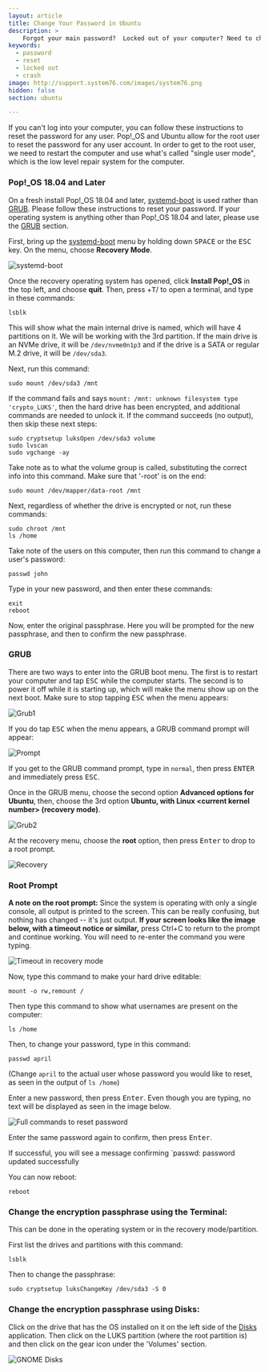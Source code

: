 ```yaml
---
layout: article
title: Change Your Password in Ubuntu
description: >
    Forgot your main password?  Locked out of your computer? Need to change your encryption passphrase? Follow these instructions to change both!
keywords:
  - password
  - reset
  - locked out
  - crash
image: http://support.system76.com/images/system76.png
hidden: false
section: ubuntu

---
```


If you can't log into your computer, you can follow these instructions to reset the password for any user. Pop!_OS and Ubuntu allow for the root user to reset the password for any user account. In order to get to the root user, we need to restart the computer and use what's called "single user mode", which is the low level repair system for the computer.

### Pop!_OS 18.04 and Later

On a fresh install Pop!_OS 18.04 and later, <u>systemd-boot</u> is used rather than <u>GRUB</u>.  Please follow these instructions to reset your password.  If your operating system is anything other than Pop!_OS 18.04 and later, please use the [GRUB](#grub) section.

First, bring up the <u>systemd-boot</u> menu by holding down <kbd>SPACE</kbd> or the <kbd>ESC</kbd> key.  On the menu, choose **Recovery Mode**.

![systemd-boot](/images/password/systemd-boot.png)

Once the recovery operating system has opened, click **Install Pop!_OS** in the top left, and choose **quit**.  Then, press <kbd><span class="fl-pop-key"></span></kbd>+<kbd>T</kbd>/<kbd><i class="fl-ubuntu"></i></kbd> to open a terminal, and type in these commands:

```
lsblk
```

This will show what the main internal drive is named, which will have 4 partitions on it.  We will be working with the 3rd partition.  If the main drive is an NVMe drive, it will be `/dev/nvme0n1p3` and if the drive is a SATA or regular M.2 drive, it will be `/dev/sda3`.

Next, run this command:

```
sudo mount /dev/sda3 /mnt
```

If the command fails and says `mount: /mnt: unknown filesystem type 'crypto_LUKS'`, then the hard drive has been encrypted, and additional commands are needed to unlock it.  If the command succeeds (no output), then skip these next steps:

```
sudo cryptsetup luksOpen /dev/sda3 volume
sudo lvscan
sudo vgchange -ay
```

Take note as to what the volume group is called, substituting the correct info into this command.  Make sure that '-root' is on the end:

```
sudo mount /dev/mapper/data-root /mnt
```

Next, regardless of whether the drive is encrypted or not, run these commands:

```
sudo chroot /mnt
ls /home
```

Take note of the users on this computer, then run this command to change a user's password:

```
passwd john
```

Type in your new password, and then enter these commands:

```
exit
reboot
```

Now, enter the original passphrase. Here you will be prompted for the new passphrase, and then to confirm the new passphrase.

### GRUB

There are two ways to enter into the GRUB boot menu. The first is to restart your computer and tap <kbd>ESC</kbd> while the computer starts. The second is to power it off while it is starting up, which will make the menu show up on the next boot. Make sure to stop tapping <kbd>ESC</kbd> when the menu appears:

![Grub1](/images/password/grub1.png)

If you do tap <kbd>ESC</kbd> when the menu appears, a GRUB command prompt will appear:

![Prompt](/images/password/prompt.png)

If you get to the GRUB command prompt, type in `normal`, then press <kbd>ENTER</kbd> and immediately press <kbd>ESC</kbd>.

Once in the GRUB menu, choose the second option **Advanced options for Ubuntu**, then, choose the 3rd option **Ubuntu, with Linux &lt;current kernel number&gt; (recovery mode)**.

![Grub2](/images/password/grub2.png)

At the recovery menu, choose the **root** option, then press <kbd>Enter</kbd> to drop to a root prompt.

![Recovery](/images/password/recovery.png)

### Root Prompt

**A note on the root prompt:** Since the system is operating with only a single console, all output is printed to the screen. This can be really confusing, but nothing has changed -- it's just output. **If your screen looks like the image below, with a timeout notice or similar,** press Ctrl+C to return to the prompt and continue working. You will need to re-enter the command you were typing.

![Timeout in recovery mode](/images/password/timeout.png)

Now, type this command to make your hard drive editable:

```
mount -o rw,remount /
```

Then type this command to show what usernames are present on the computer:

```
ls /home
```

Then, to change your password, type in this command:

```
passwd april
```

(Change `april` to the actual user whose password you would like to reset, as seen in the output of `ls /home`)

Enter a new password, then press <kbd>Enter</kbd>. Even though you are typing, no text will be displayed as seen in the image below.

![Full commands to reset password](/images/password/example.png)

Enter the same password again to confirm, then press <kbd>Enter</kbd>.

If successful, you will see a message confirming `passwd: password updated successfully

You can now reboot:

```
reboot
```

### Change the encryption passphrase using the Terminal:

This can be done in the operating system or in the recovery mode/partition.

First list the drives and partitions with this command:

```
lsblk
```

Then to change the passphrase:

```
sudo cryptsetup luksChangeKey /dev/sda3 -S 0
```

### Change the encryption passphrase using Disks:

Click on the drive that has the OS installed on it on the left side of the <u>Disks</u> application. Then click on the LUKS partition (where the root partition is) and then click on the gear icon under the 'Volumes' section.

![GNOME Disks](/images/password/disks-change-passphrase.png)
